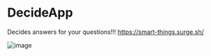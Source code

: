 # DecideApp
Decides answers for your questions!!!
https://smart-things.surge.sh/

![image](https://user-images.githubusercontent.com/72247833/194861888-2cfd64c7-8e9d-411b-b30b-4e89c3d55840.png)

